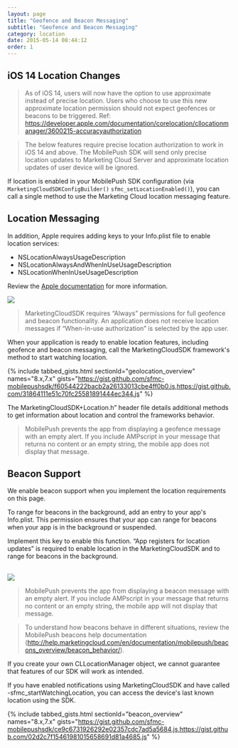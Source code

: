 ```yaml
---
layout: page
title: "Geofence and Beacon Messaging"
subtitle: "Geofence and Beacon Messaging"
category: location
date: 2015-05-14 08:44:12
order: 1
---
```

## iOS 14 Location Changes
>As of iOS 14, users will now have the option to use approximate instead of precise location. Users who choose to use this new approximate location permission should not expect geofences or beacons to be triggered.
Ref: https://developer.apple.com/documentation/corelocation/cllocationmanager/3600215-accuracyauthorization

>The below features require precise location authorization to work in iOS 14 and above. The MobilePush SDK will send only precise location updates to Marketing Cloud Server and approximate location updates of user device will be ignored.

If location is enabled in your MobilePush SDK configuration (via `MarketingCloudSDKConfigBuilder()` `sfmc_setLocationEnabled()`), you can call a single method to use the Marketing Cloud location messaging feature.

## Location Messaging

In addition, Apple requires adding keys to your Info.plist file to enable location services:

* NSLocationAlwaysUsageDescription
* NSLocationAlwaysAndWhenInUseUsageDescription
* NSLocationWhenInUseUsageDescription

Review the [Apple documentation](https://developer.apple.com/documentation/corelocation/choosing_the_authorization_level_for_location_services) for more information.

<img class="img-responsive" src="{{ site.baseurl }}/assets/location.png" /><br/>

> MarketingCloudSDK requires “Always” permissions for full geofence and beacon functionality. An application does not receive location messages if “When-in-use authorization” is selected by the app user.

When your application is ready to enable location features, including geofence and beacon messaging, call the MarketingCloudSDK framework's method to start watching location.

{% include tabbed_gists.html sectionId="geolocation_overview" names="8.x,7.x" gists="https://gist.github.com/sfmc-mobilepushsdk/f60544222bacb2a26133013cbe4ff0b0.js,https://gist.github.com/31864111e51c70fc25581891444ec344.js" %}

The MarketingCloudSDK+Location.h” header file details additional methods to get information about location and control the frameworks behavior.

> MobilePush prevents the app from displaying a geofence message with an empty alert. If you include AMPscript in your message that returns no content or an empty string, the mobile app does not display that message.

## Beacon Support

We enable beacon support when you implement the location requirements on this page.

To range for beacons in the background, add an entry to your app's Info.plist. This permission ensures that your app can range for beacons when your app is in the background or suspended.

Implement this key to enable this function. “App registers for location updates” is required to enable location in the MarketingCloudSDK and to range for beacons in the background.

<br/>
<img class="img-responsive" src="{{ site.baseurl }}/assets/background_modes_plist_entry.png" /><br/>

> MobilePush prevents the app from displaying a beacon message with an empty alert. If you include AMPscript in your message that returns no content or an empty string, the mobile app will not display that message.

> To understand how beacons behave in different situations, review the MobilePush beacons help documentation (http://help.marketingcloud.com/en/documentation/mobilepush/beacons_overview/beacon_behavior/).

If you create your own CLLocationManager object, we cannot guarantee that features of our SDK will work as intended.

If you have enabled notifications using MarketingCloudSDK and have called -sfmc_startWatchingLocation,  you can access the device's last known location using the SDK.

{% include tabbed_gists.html sectionId="beacon_overview" names="8.x,7.x" gists="https://gist.github.com/sfmc-mobilepushsdk/ce9c6731926292e02357cdc7ad5a5684.js,https://gist.github.com/02d2c7f15461981015658691d81a4685.js" %}

